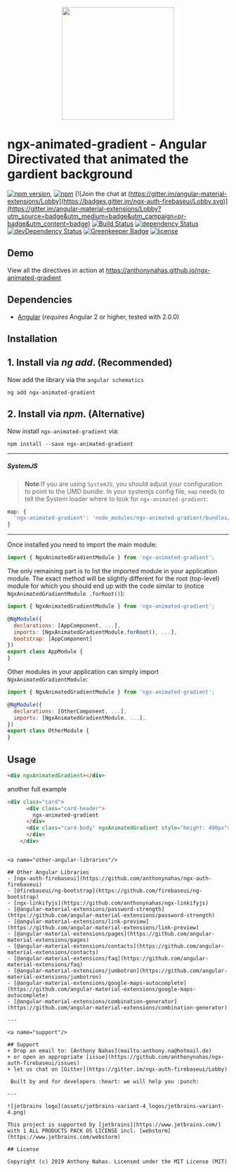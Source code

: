 <p align="center">
  <img height="256px" width="256px" style="text-align: center;" src="https://cdn.jsdelivr.net/gh/anthonynahas/ngx-animated-gradient@master/demo/src/assets/logo.svg">
</p>

# ngx-animated-gradient - Angular Directivated that animated the gardient background

[![npm version](https://badge.fury.io/js/ngx-animated-gradient.svg)](https://badge.fury.io/js/ngx-animated-gradient),
[![npm](https://img.shields.io/badge/demo-online-ed1c46.svg)](https://anthonynahas.github.io/ngx-animated-gradient)
[![Join the chat at (https://gitter.im/angular-material-extensions/Lobby](https://badges.gitter.im/ngx-auth-firebaseui/Lobby.svg)](https://gitter.im/angular-material-extensions/Lobby?utm_source=badge&utm_medium=badge&utm_campaign=pr-badge&utm_content=badge)
[![Build Status](https://travis-ci.org/anthonynahas/ngx-animated-gradient.svg?branch=master)](https://travis-ci.org/anthonynahas/ngx-animated-gradient)
[![dependency Status](https://david-dm.org/anthonynahas/ngx-animated-gradient/status.svg)](https://david-dm.org/anthonynahas/ngx-animated-gradient)
[![devDependency Status](https://david-dm.org/anthonynahas/ngx-animated-gradient/dev-status.svg?branch=master)](https://david-dm.org/anthonynahas/ngx-animated-gradient#info=devDependencies)
[![Greenkeeper Badge](https://badges.greenkeeper.io/anthonynahas/ngx-animated-gradient.svg)](https://greenkeeper.io/)
[![license](https://img.shields.io/github/license/anthonynahas/ngx-animated-gradient.svg?style=flat-square)](https://github.com/AnthonyNahas/ngx-animated-gradient/blob/master/LICENSE)



## Demo

View all the directives in action at https://anthonynahas.github.io/ngx-animated-gradient

## Dependencies
* [Angular](https://angular.io) (*requires* Angular 2 or higher, tested with 2.0.0)

## Installation

## 1. Install via *ng add*. (Recommended)

Now add the library via the `angular schematics`
```shell
ng add ngx-animated-gradient
```
## 2. Install via *npm*. (Alternative) 

Now install `ngx-animated-gradient` via:
```shell
npm install --save ngx-animated-gradient
```

---
##### SystemJS
>**Note**:If you are using `SystemJS`, you should adjust your configuration to point to the UMD bundle.
In your systemjs config file, `map` needs to tell the System loader where to look for `ngx-animated-gradient`:
```js
map: {
  'ngx-animated-gradient': 'node_modules/ngx-animated-gradient/bundles/ngx-animated-gradient.umd.js',
}
```
---

Once installed you need to import the main module:
```js
import { NgxAnimatedGradientModule } from 'ngx-animated-gradient';
```
The only remaining part is to list the imported module in your application module. The exact method will be slightly
different for the root (top-level) module for which you should end up with the code similar to (notice ` NgxAnimatedGradientModule .forRoot()`):
```js
import { NgxAnimatedGradientModule } from 'ngx-animated-gradient';

@NgModule({
  declarations: [AppComponent, ...],
  imports: [NgxAnimatedGradientModule.forRoot(), ...],  
  bootstrap: [AppComponent]
})
export class AppModule {
}
```

Other modules in your application can simply import ` NgxAnimatedGradientModule `:

```js
import { NgxAnimatedGradientModule } from 'ngx-animated-gradient';

@NgModule({
  declarations: [OtherComponent, ...],
  imports: [NgxAnimatedGradientModule, ...], 
})
export class OtherModule {
}
```

## Usage


```html
<div ngxAnimatedGradient></div>
```

another full example 

```html
<div class="card">
      <div class="card-header">
        ngx-animated-gradient
      </div>
      <div class="card-body" ngxAnimatedGradient style="height: 400px">
      </div>
    </div>
```


```

<a name="other-angular-libraries"/>

## Other Angular Libraries
- [ngx-auth-firebaseui](https://github.com/anthonynahas/ngx-auth-firebaseui)
- [@firebaseui/ng-bootstrap](https://github.com/firebaseui/ng-bootstrap)
- [ngx-linkifyjs](https://github.com/anthonynahas/ngx-linkifyjs)
- [@angular-material-extensions/password-strength](https://github.com/angular-material-extensions/password-strength)
- [@angular-material-extensions/link-preview](https://github.com/angular-material-extensions/link-preview)
- [@angular-material-extensions/pages](https://github.com/angular-material-extensions/pages)
- [@angular-material-extensions/contacts](https://github.com/angular-material-extensions/contacts)
- [@angular-material-extensions/faq](https://github.com/angular-material-extensions/faq)
- [@angular-material-extensions/jumbotron](https://github.com/angular-material-extensions/jumbotron)
- [@angular-material-extensions/google-maps-autocomplete](https://github.com/angular-material-extensions/google-maps-autocomplete)
- [@angular-material-extensions/combination-generator](https://github.com/angular-material-extensions/combination-generator)

---

<a name="support"/>

## Support
+ Drop an email to: [Anthony Nahas](mailto:anthony.na@hotmail.de)
+ or open an appropriate [issue](https://github.com/anthonynahas/ngx-auth-firebaseui/issues)
+ let us chat on [Gitter](https://gitter.im/ngx-auth-firebaseui/Lobby)
 
 Built by and for developers :heart: we will help you :punch:

---

![jetbrains logo](assets/jetbrains-variant-4_logos/jetbrains-variant-4.png)

This project is supported by [jetbrains](https://www.jetbrains.com/) with 1 ALL PRODUCTS PACK OS LICENSE incl. [webstorm](https://www.jetbrains.com/webstorm)

## License

Copyright (c) 2019 Anthony Nahas. Licensed under the MIT License (MIT)

